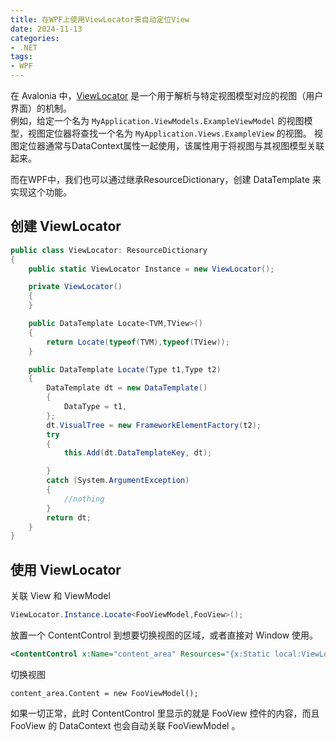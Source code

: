 ```yaml
---
title: 在WPF上使用ViewLocator来自动定位View
date: 2024-11-13
categories:
- .NET
tags:
- WPF
---
```


在 Avalonia 中，[ViewLocator](https://docs.avaloniaui.net/zh-Hans/docs/concepts/view-locator) 是一个用于解析与特定视图模型对应的视图（用户界面）的机制。  
例如，给定一个名为 `MyApplication.ViewModels.ExampleViewModel` 的视图模型，视图定位器将查找一个名为 `MyApplication.Views.ExampleView` 的视图。
视图定位器通常与DataContext属性一起使用，该属性用于将视图与其视图模型关联起来。

而在WPF中，我们也可以通过继承ResourceDictionary，创建 DataTemplate 来实现这个功能。
## 创建 ViewLocator 
```C#
public class ViewLocator: ResourceDictionary
{
    public static ViewLocator Instance = new ViewLocator();

    private ViewLocator()
    {
    }

    public DataTemplate Locate<TVM,TView>()
    {
        return Locate(typeof(TVM),typeof(TView));
    }

    public DataTemplate Locate(Type t1,Type t2)
    {
        DataTemplate dt = new DataTemplate()
        {
            DataType = t1,
        };
        dt.VisualTree = new FrameworkElementFactory(t2);
        try
        {
            this.Add(dt.DataTemplateKey, dt);

        }
        catch (System.ArgumentException)
        {
            //nothing
        }
        return dt;
    }
}
```
## 使用 ViewLocator 
关联 View 和 ViewModel
```C#
ViewLocator.Instance.Locate<FooViewModel,FooView>();
```
放置一个 ContentControl 到想要切换视图的区域，或者直接对 Window 使用。
```xml
<ContentControl x:Name="content_area" Resources="{x:Static local:ViewLocator.Instance}" />
```
切换视图
```
content_area.Content = new FooViewModel();
```
如果一切正常，此时 ContentControl 里显示的就是 FooView 控件的内容，而且 FooView 的 DataContext 也会自动关联 FooViewModel 。  